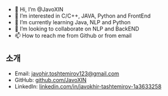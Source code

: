 - 👋 Hi, I’m @JavoXIN
- 👀 I’m interested in C/C++, JAVA, Python and FrontEnd
- 🌱 I’m currently learning Java, NLP and Python
- 💞️ I’m looking to collaborate on NLP and BackEND
- 📫 How to reach me from Github or from email

<!---
JavoXIN/JavoXIN is a ✨ special ✨ repository because its `README.md` (this file) appears on your GitHub profile.
You can click the Preview link to take a look at your changes.
--->
## 소개

- Email: javohir.toshtemirov123@gmail.com
- GitHub: [github.com/JavoXIN](https://github.com/JavoXIN)
- LinkedIn: [linkedin.com/in/javokhir-tashtemirov-1a3633258](https://www.linkedin.com/in/javokhir-tashtemirov-1a3633258?lipi=urn%3Ali%3Apage%3Ad_flagship3_profile_view_base_contact_details%3BHCn9cWemSWyTlprcBPgU%2Bg%3D%3D)
